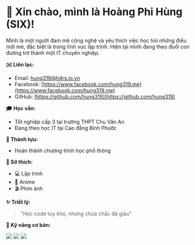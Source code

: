 # 👋 Xin chào, mình là Hoàng Phi Hùng (SIX)!


Mình là một người đam mê công nghệ và yêu thích việc học hỏi những điều mới mẻ, đặc biệt là trong lĩnh vực lập trình. Hiện tại mình đang theo đuổi con đường trở thành một IT chuyên nghiệp.

**✉️ Liên lạc:**

* Email: hung319@h4rs.io.vn
* Facebook: [https://www.facebook.com/hung319.me](https://www.facebook.com/hung319.me)
* GitHub: [https://github.com/hung319](https://github.com/hung319)

**🎓 Học vấn:**

* Tốt nghiệp cấp 3 tại trường THPT Chu Văn An
* Đang theo học IT tại Cao đẳng Bình Phước

**🎯 Thành tựu:**

* Hoàn thành chương trình học phổ thông 

**💖 Sở thích:**

* 💻 Lập trình
* 🎌 Anime
* 🎬 Phim ảnh

**✨ Triết lý:**

> "Học code tuy khó, nhưng chưa chắc đã giàu"

**🚀 Kỹ năng cơ bản:**

  <img src="https://img.shields.io/badge/C-00599C?style=for-the-badge&logo=c&logoColor=white" />
  <img src="https://img.shields.io/badge/Python-3776AB?style=for-the-badge&logo=python&logoColor=white" />
  <img src="https://img.shields.io/badge/HTML5-E34F26?style=for-the-badge&logo=html5&logoColor=white" />
